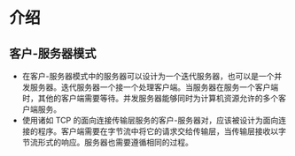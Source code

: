 # 介绍

## 客户-服务器模式
+ 在客户-服务器模式中的服务器可以设计为一个迭代服务器，也可以是一个并发服务器。迭代服务器一个接一个处理客户端。当服务器在服务一个客户端时，其他的客户端需要等待。并发服务器能够同时为计算机资源允许的多个客户端服务。
+ 使用诸如 TCP 的面向连接传输层服务的客户-服务器对，应该被设计为面向连接的程序。客户端需要在字节流中将它的请求交给传输层，当传输层接收以字节流形式的响应。服务器也需要遵循相同的过程。